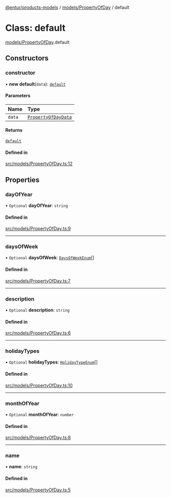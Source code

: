 [@entur/products-models](../README.md) / [models/PropertyOfDay](../modules/models_PropertyOfDay.md) / default

# Class: default

[models/PropertyOfDay](../modules/models_PropertyOfDay.md).default

## Constructors

### constructor

• **new default**(`data`): [`default`](models_PropertyOfDay.default.md)

#### Parameters

| Name | Type |
| :------ | :------ |
| `data` | [`PropertyOfDayData`](../interfaces/types_interfaces.PropertyOfDayData.md) |

#### Returns

[`default`](models_PropertyOfDay.default.md)

#### Defined in

[src/models/PropertyOfDay.ts:12](https://github.com/entur/products-models/blob/main/src/models/PropertyOfDay.ts#L12)

## Properties

### dayOfYear

• `Optional` **dayOfYear**: `string`

#### Defined in

[src/models/PropertyOfDay.ts:9](https://github.com/entur/products-models/blob/main/src/models/PropertyOfDay.ts#L9)

___

### daysOfWeek

• `Optional` **daysOfWeek**: [`DaysOfWeekEnum`](../enums/types_enums.DaysOfWeekEnum.md)[]

#### Defined in

[src/models/PropertyOfDay.ts:7](https://github.com/entur/products-models/blob/main/src/models/PropertyOfDay.ts#L7)

___

### description

• `Optional` **description**: `string`

#### Defined in

[src/models/PropertyOfDay.ts:6](https://github.com/entur/products-models/blob/main/src/models/PropertyOfDay.ts#L6)

___

### holidayTypes

• `Optional` **holidayTypes**: [`HolidayTypeEnum`](../enums/types_enums.HolidayTypeEnum.md)[]

#### Defined in

[src/models/PropertyOfDay.ts:10](https://github.com/entur/products-models/blob/main/src/models/PropertyOfDay.ts#L10)

___

### monthOfYear

• `Optional` **monthOfYear**: `number`

#### Defined in

[src/models/PropertyOfDay.ts:8](https://github.com/entur/products-models/blob/main/src/models/PropertyOfDay.ts#L8)

___

### name

• **name**: `string`

#### Defined in

[src/models/PropertyOfDay.ts:5](https://github.com/entur/products-models/blob/main/src/models/PropertyOfDay.ts#L5)

